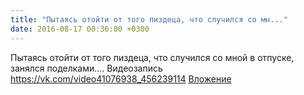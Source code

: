 ```yaml
---
title: "Пытаясь отойти от того пиздеца, что случился со мн..."
date: 2016-08-17 00:36:00 +0300
---
```


Пытаясь отойти от того пиздеца, что случился со мной в отпуске, занялся поделками....
Видеозапись
<a class="vk-attach" href="https://vk.com/video41076938_456239114">https://vk.com/video41076938_456239114</a>
<a class="vk-attach" href="https://vk.com/video41076938_456239114">Вложение</a>
